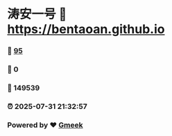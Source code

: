 # 涛安一号 :link: https://bentaoan.github.io 
### :page_facing_up: [95](https://bentaoan.github.io/tag.html) 
### :speech_balloon: 0 
### :hibiscus: 149539 
### :alarm_clock: 2025-07-31 21:32:57 
### Powered by :heart: [Gmeek](https://github.com/Meekdai/Gmeek)
